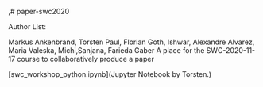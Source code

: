 ,# paper-swc2020

Author List:

Markus Ankenbrand, Torsten Paul, Florian Goth, Ishwar, Alexandre Alvarez, Maria Valeska, Michi,Sanjana, Farieda Gaber
A place for the SWC-2020-11-17 course to collaboratively produce a paper

[swc_workshop_python.ipynb](Jupyter Notebook by Torsten.)

